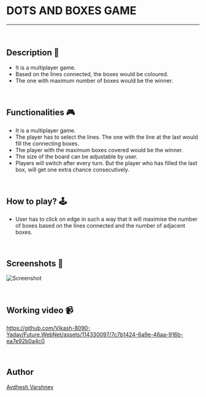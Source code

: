 # __DOTS AND BOXES GAME__

---

<br>


## **Description 📃**
- It is a multiplayer game.
- Based on the lines connected, the boxes would be coloured.
- The one with maximum number of boxes would be the winner.

<br>


## **Functionalities 🎮**
- It is a multiplayer game.
- The player has to select the lines. The one with the line at the last would fill the connecting boxes.
- The player with the maximum boxes covered would be the winner.
- The size of the board can be adjustable by user.
- Players will switch after every turn. But the player who has filled the last box, will get one extra chance consecutively.

<br>


## **How to play? 🕹️**

- User has to click on edge in such a way that it will maximise the number of boxes based on the lines connected and the number of adjacent boxes.

<br>


## **Screenshots 📸**

![Screenshot](https://github.com/Vikash-8090-Yadav/Future.WebNet/assets/114330097/4be8138c-593e-4c9f-8a31-dc5f7d2c9839)

<br>


## **Working video 📹**

https://github.com/Vikash-8090-Yadav/Future.WebNet/assets/114330097/7c7b1424-6a9e-46aa-916b-ea7e92b0a4c0

<br>


## **Author**

[Avdhesh Varshney](https://github.com/Avdhesh-Varshney)

